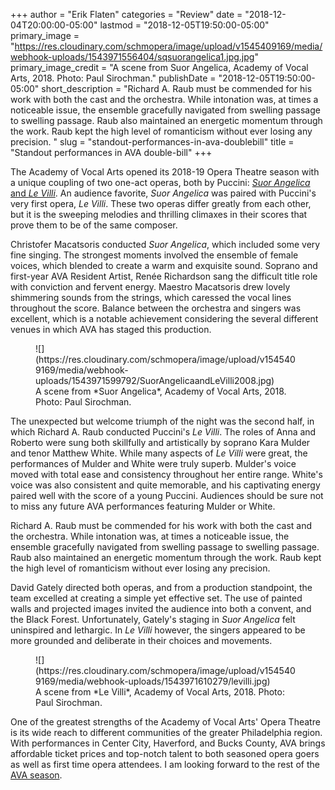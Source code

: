 +++
author = "Erik Flaten"
categories = "Review"
date = "2018-12-04T20:00:00-05:00"
lastmod = "2018-12-05T19:50:00-05:00"
primary_image = "https://res.cloudinary.com/schmopera/image/upload/v1545409169/media/webhook-uploads/1543971556404/sqsuorangelica1.jpg.jpg"
primary_image_credit = "A scene from Suor Angelica, Academy of Vocal Arts, 2018. Photo: Paul Sirochman."
publishDate = "2018-12-05T19:50:00-05:00"
short_description = "Richard A. Raub must be commended for his work with both the cast and the orchestra. While intonation was, at times a noticeable issue, the ensemble gracefully navigated from swelling passage to swelling passage. Raub also maintained an energetic momentum through the work. Raub kept the high level of romanticism without ever losing any precision. "
slug = "standout-performances-in-ava-doublebill"
title = "Standout performances in AVA double-bill"
+++

The Academy of Vocal Arts opened its 2018-19 Opera Theatre season with a unique coupling of two one-act operas, both by Puccini: [*Suor Angelica* and *Le Villi*](https://www.avaopera.org/productions/2018/suor-angelica-and-le-villi/). An audience favorite, *Suor Angelica* was paired with Puccini's very first opera, *Le Villi*. These two operas differ greatly from each other, but it is the sweeping melodies and thrilling climaxes in their scores that prove them to be of the same composer.

Christofer Macatsoris conducted *Suor Angelica*, which included some very fine singing. The strongest moments involved the ensemble of female voices, which blended to create a warm and exquisite sound. Soprano and first-year AVA Resident Artist, Renée Richardson sang the difficult title role with conviction and fervent energy. Maestro Macatsoris drew lovely shimmering sounds from the strings, which caressed the vocal lines throughout the score. Balance between the orchestra and singers was excellent, which is a notable achievement considering the several different venues in which AVA has staged this production.

<figure data-type="image">
![](https://res.cloudinary.com/schmopera/image/upload/v1545409169/media/webhook-uploads/1543971599792/SuorAngelicaandLeVilli2008.jpg)
<figcaption>A scene from *Suor Angelica*, Academy of Vocal Arts, 2018. Photo: Paul Sirochman.</figcaption>
</figure>

The unexpected but welcome triumph of the night was the second half, in which Richard A. Raub conducted Puccini's *Le Villi*. The roles of Anna and Roberto were sung both skillfully and artistically by soprano Kara Mulder and tenor Matthew White. While many aspects of *Le Villi* were great, the performances of Mulder and White were truly superb. Mulder's voice moved with total ease and consistency throughout her entire range. White's voice was also consistent and quite memorable, and his captivating energy paired well with the score of a young Puccini. Audiences should be sure not to miss any future AVA performances featuring Mulder or White.

Richard A. Raub must be commended for his work with both the cast and the orchestra. While intonation was, at times a noticeable issue, the ensemble gracefully navigated from swelling passage to swelling passage. Raub also maintained an energetic momentum through the work. Raub kept the high level of romanticism without ever losing any precision. 

David Gately directed both operas, and from a production standpoint, the team excelled at creating a simple yet effective set. The use of painted walls and projected images invited the audience into both a convent, and the Black Forest. Unfortunately, Gately's staging in *Suor Angelica* felt uninspired and lethargic. In *Le Villi* however, the singers appeared to be more grounded and deliberate in their choices and movements.

<figure data-type="image">
![](https://res.cloudinary.com/schmopera/image/upload/v1545409169/media/webhook-uploads/1543971610279/levilli.jpg)
<figcaption>A scene from *Le Villi*, Academy of Vocal Arts, 2018. Photo: Paul Sirochman.</figcaption>
</figure>

One of the greatest strengths of the Academy of Vocal Arts' Opera Theatre is its wide reach to different communities of the greater Philadelphia region. With performances in Center City, Haverford, and Bucks County, AVA brings affordable ticket prices and top-notch talent to both seasoned opera goers as well as first time opera attendees. I am looking forward to the rest of the [AVA season](https://www.avaopera.org/productions/current-season/).
